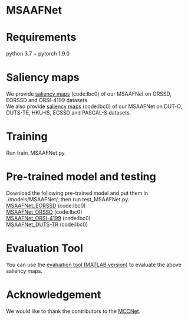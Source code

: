# MSAAFNet
# Requirements
python 3.7 + pytorch 1.9.0
# Saliency maps
We provide [saliency maps](https://pan.baidu.com/s/1eUWvdXUZpbBFkbDJDa-Utw?pwd=lbc0) (code:lbc0) of our MSAAFNet on ORSSD, EORSSD and ORSI-4199 datasets.  
We also provide [saliency maps](https://pan.baidu.com/s/1krIXhl7KF8_fqjIF7P6yyQ?pwd=lbc0) (code:lbc0) of our MSAAFNet on DUT-O, DUTS-TE, HKU-IS, ECSSD and PASCAL-S datasets.
# Training
Run train_MSAAFNet.py.
# Pre-trained model and testing
Download the following pre-trained model and put them in ./models/MSAAFNet/, then run test_MSAAFNet.py.  
[MSAAFNet_EORSSD](https://pan.baidu.com/s/1dJDRkUC5Hc6Q28XucuISUw?pwd=lbc0) (code:lbc0)  
[MSAAFNet_ORSSD](https://pan.baidu.com/s/1IXQvmE2DCazyKGcs3TCVQQ?pwd=lbc0) (code:lbc0)  
[MSAAFNet_ORSI-4199](https://pan.baidu.com/s/1wGtUsyGd_J2OMgUwZHbZdw?pwd=lbc0) (code:lbc0)  
[MSAAFNet_DUTS-TR](https://pan.baidu.com/s/1XpBx9gPWCaxM1YnQsgELDw?pwd=lbc0) (code:lbc0)
# Evaluation Tool
You can use the [evaluation tool (MATLAB version)](https://github.com/MathLee/MatlabEvaluationTools) to evaluate the above saliency maps.
# Acknowledgement
We would like to thank the contributors to the [MCCNet](https://github.com/MathLee/MCCNet).
